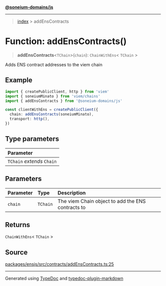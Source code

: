 [**@soneium-domains/js**](../README.md)

---

> [index](README.md) > addEnsContracts

# Function: addEnsContracts()

> **addEnsContracts**\<`TChain`\>(`chain`): `ChainWithEns`\< `TChain` \>

Adds ENS contract addresses to the viem chain

## Example

```ts
import { createPublicClient, http } from 'viem'
import { soneiumMinato } from 'viem/chains'
import { addEnsContracts } from '@soneium-domains/js'

const clientWithEns = createPublicClient({
  chain: addEnsContracts(soneiumMinato),
  transport: http(),
})
```

## Type parameters

| Parameter                  |
| :------------------------- |
| `TChain` _extends_ `Chain` |

## Parameters

| Parameter | Type     | Description                                       |
| :-------- | :------- | :------------------------------------------------ |
| `chain`   | `TChain` | The viem Chain object to add the ENS contracts to |

## Returns

`ChainWithEns`\< `TChain` \>

## Source

[packages/ensjs/src/contracts/addEnsContracts.ts:25](https://github.com/ensdomains/ensjs-v3/blob/1b90b888/packages/ensjs/src/contracts/addEnsContracts.ts#L25)

---

Generated using [TypeDoc](https://typedoc.org/) and [typedoc-plugin-markdown](https://www.npmjs.com/package/typedoc-plugin-markdown)
